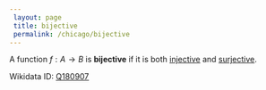 ```yaml
---
 layout: page
 title: bijective
 permalink: /chicago/bijective
---
```


A function $f:A\to B$ is **bijective** if it is both [injective](https://mathgloss.github.io/MathGloss/chicago/injective) and [surjective](https://mathgloss.github.io/MathGloss/chicago/surjective).

Wikidata ID: [Q180907](https://www.wikidata.org/wiki/Q180907)